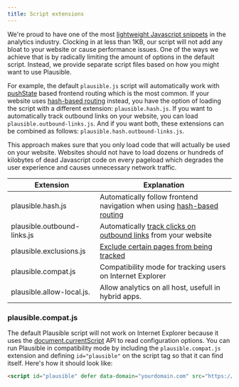 ```yaml
---
title: Script extensions
---
```


We're proud to have one of the most [lightweight Javascript snippets](https://plausible.io/lightweight-web-analytics) in the analytics industry. Clocking in at less than 1KB, our script
will not add any bloat to your website or cause performance issues. One of the ways we achieve that is by radically limiting the
amount of options in the default script. Instead, we provide separate script files based on how you might want to use Plausible.

For example, the default `plausible.js` script will automatically work with [pushState](https://developer.mozilla.org/en-US/docs/Web/API/History_API) based frontend routing which is the most common.
If your website uses [hash-based routing](https://krasimirtsonev.com/blog/article/deep-dive-into-client-side-routing-navigo-pushstate-hash#hash-based-routing) instead, you have the option of loading the script with a different extension: `plausible.hash.js`. If you want to automatically track
outbound links on your website, you can load `plausible.outbound-links.js`. And if you want both, these extensions can be combined as follows:
`plausible.hash.outbound-links.js`.

This approach makes sure that you only load code that will actually be used on your website. Websites should not have to load dozens or hundreds of kilobytes
of dead Javascript code on every pageload which degrades the user experience and causes unnecessary network traffic.

| Extension                   | Explanation                                                             |
|-----------------------------|-------------------------------------------------------------------------|
| plausible.hash.js           | Automatically follow frontend navigation when using [hash-based routing](hash-based-routing.md)  |
| plausible.outbound-links.js | Automatically [track clicks on outbound links](outbound-link-click-tracking.md) from your website          |
| plausible.exclusions.js     | [Exclude certain pages from being tracked](excluding-pages.md)                                |
| plausible.compat.js         | Compatibility mode for tracking users on Internet Explorer              |
| plausible.allow-local.js.   | Allow analytics on all host, usefull in hybrid apps.                    |

### plausible.compat.js

The default Plausible script will not work on Internet Explorer because it uses the [document.currentScript](https://caniuse.com/document-currentscript) API to read configuration
options. You can run Plausible in compatibility mode by including the `plausible.compat.js` extension and defining `id="plausible"` on the script tag so that it can find itself. Here's
how it should look like:

```html
<script id="plausible" defer data-domain="yourdomain.com" src="https://plausible.io/js/plausible.compat.js"></script>
```

